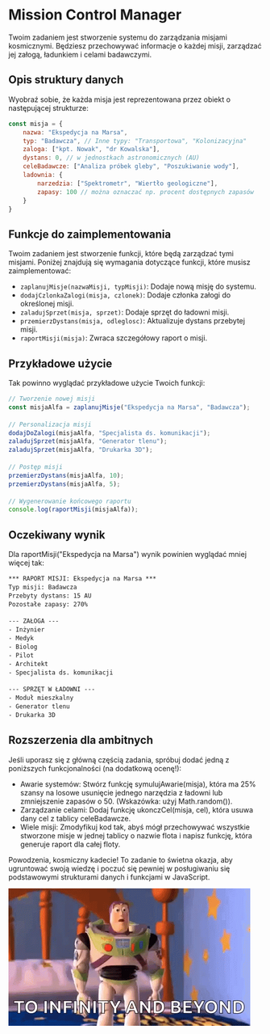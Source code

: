 # Mission Control Manager
Twoim zadaniem jest stworzenie systemu do zarządzania misjami kosmicznymi. Będziesz przechowywać informacje o każdej misji, zarządzać jej załogą, ładunkiem i celami badawczymi.

## Opis struktury danych

Wyobraź sobie, że każda misja jest reprezentowana przez obiekt o następującej strukturze:

```javascript
const misja = {
    nazwa: "Ekspedycja na Marsa",
    typ: "Badawcza", // Inne typy: "Transportowa", "Kolonizacyjna"
    zaloga: ["kpt. Nowak", "dr Kowalska"],
    dystans: 0, // w jednostkach astronomicznych (AU)
    celeBadawcze: ["Analiza próbek gleby", "Poszukiwanie wody"],
    ladownia: {
        narzedzia: ["Spektrometr", "Wiertło geologiczne"],
        zapasy: 100 // można oznaczać np. procent dostępnych zapasów
    }
}
```
## Funkcje do zaimplementowania
Twoim zadaniem jest stworzenie funkcji, które będą zarządzać tymi misjami. Poniżej znajdują się wymagania dotyczące funkcji, które musisz zaimplementować:
- `zaplanujMisje(nazwaMisji, typMisji)`: Dodaje nową misję do systemu.
- `dodajCzlonkaZalogi(misja, czlonek)`: Dodaje członka załogi do określonej misji.
- `zaladujSprzet(misja, sprzet)`: Dodaje sprzęt do ładowni misji.
- `przemierzDystans(misja, odleglosc)`: Aktualizuje dystans przebytej misji.
- `raportMisji(misja)`: Zwraca szczegółowy raport o misji.

## Przykładowe użycie

Tak powinno wyglądać przykładowe użycie Twoich funkcji:

```javascript
// Tworzenie nowej misji
const misjaAlfa = zaplanujMisje("Ekspedycja na Marsa", "Badawcza");

// Personalizacja misji
dodajDoZalogi(misjaAlfa, "Specjalista ds. komunikacji");
zaladujSprzet(misjaAlfa, "Generator tlenu");
zaladujSprzet(misjaAlfa, "Drukarka 3D");

// Postęp misji
przemierzDystans(misjaAlfa, 10);
przemierzDystans(misjaAlfa, 5);

// Wygenerowanie końcowego raportu
console.log(raportMisji(misjaAlfa));
```

## Oczekiwany wynik
Dla raportMisji("Ekspedycja na Marsa") wynik powinien wyglądać mniej więcej tak:
```txt
*** RAPORT MISJI: Ekspedycja na Marsa ***
Typ misji: Badawcza
Przebyty dystans: 15 AU
Pozostałe zapasy: 270%

--- ZAŁOGA ---
- Inżynier
- Medyk
- Biolog
- Pilot
- Architekt
- Specjalista ds. komunikacji

--- SPRZĘT W ŁADOWNI ---
- Moduł mieszkalny
- Generator tlenu
- Drukarka 3D
```

## Rozszerzenia dla ambitnych
Jeśli uporasz się z główną częścią zadania, spróbuj dodać jedną z poniższych funkcjonalności (na dodatkową ocenę!):

- Awarie systemów: Stwórz funkcję symulujAwarie(misja), która ma 25% szansy na losowe usunięcie jednego narzędzia z ładowni lub zmniejszenie zapasów o 50. (Wskazówka: użyj Math.random()).
- Zarządzanie celami: Dodaj funkcję ukonczCel(misja, cel), która usuwa dany cel z tablicy celeBadawcze.
- Wiele misji: Zmodyfikuj kod tak, abyś mógł przechowywać wszystkie stworzone misje w jednej tablicy o nazwie flota i napisz funkcję, która generuje raport dla całej floty.

Powodzenia, kosmiczny kadecie! To zadanie to świetna okazja, aby ugruntować swoją wiedzę i poczuć się pewniej w posługiwaniu się podstawowymi strukturami danych i funkcjami w JavaScript.

![Buzz](buzz.gif)